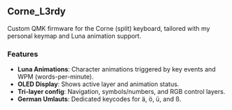 ## Corne_L3rdy

Custom QMK firmware for the Corne (split) keyboard, tailored with my personal keymap and Luna animation support.

### Features
- **Luna Animations**: Character animations triggered by key events and WPM (words-per-minute).
- **OLED Display**: Shows active layer and animation status.
- **Tri-layer config**: Navigation, symbols/numbers, and RGB control layers.
- **German Umlauts**: Dedicated keycodes for ä, ö, ü, and ß.
